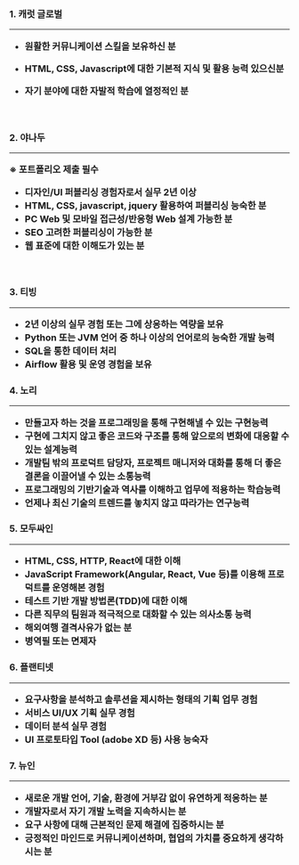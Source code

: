 
<h3> 1. 캐럿 글로벌
<hr>

- 원활한 커뮤니케이션 스킬을 보유하신 분

- HTML, CSS, Javascript에 대한 기본적 지식 및 활용 능력 있으신분

- 자기 분야에 대한 자발적 학습에 열정적인 분
<br>

<h3> 2. 야나두
<hr>
※ 포트폴리오 제출 필수

- 디자인/UI 퍼블리싱 경험자로서 실무 2년 이상
- HTML, CSS, javascript, jquery 활용하여 퍼블리싱 능숙한 분
- PC Web 및 모바일 접근성/반응형 Web 설계 가능한 분
- SEO 고려한 퍼블리싱이 가능한 분
- 웹 표준에 대한 이해도가 있는 분

<br>

<h3> 3. 티빙
<hr>

- 2년 이상의 실무 경험 또는 그에 상응하는 역량을 보유
- Python 또는 JVM 언어 중 하나 이상의 언어로의 능숙한 개발 능력
- SQL을 통한 데이터 처리
- Airflow 활용 및 운영 경험을 보유

<h3> 4. 노리
<hr>

- 만들고자 하는 것을 프로그래밍을 통해 구현해낼 수 있는 구현능력
- 구현에 그치지 않고 좋은 코드와 구조를 통해 앞으로의 변화에 대응할 수 있는 설계능력
- 개발팀 밖의 프로덕트 담당자, 프로젝트 매니저와 대화를 통해 더 좋은 결론을 이끌어낼 수 있는 소통능력
- 프로그래밍의 기반기술과 역사를 이해하고 업무에 적용하는 학습능력
- 언제나 최신 기술의 트렌드를 놓치지 않고 따라가는 연구능력

<h3> 5. 모두싸인
<hr>

- HTML, CSS, HTTP, React에 대한 이해
- JavaScript Framework(Angular, React, Vue 등)를 이용해 프로덕트를 운영해본 경험
- 테스트 기반 개발 방법론(TDD)에 대한 이해
- 다른 직무의 팀원과 적극적으로 대화할 수 있는 의사소통 능력
- 해외여행 결격사유가 없는 분
- 병역필 또는 면제자

<h3> 6. 플랜티넷
<hr>

- 요구사항을 분석하고 솔루션을 제시하는 형태의 기획 업무 경험
- 서비스 UI/UX 기획 실무 경험
- 데이터 분석 실무 경험
- UI 프로토타입 Tool (adobe XD 등) 사용 능숙자

<h3> 7. 뉴인
<hr>

- 새로운 개발 언어, 기술, 환경에 거부감 없이 유연하게 적응하는 분
- 개발자로서 자기 개발 노력을 지속하시는 분
- 요구 사항에 대해 근본적인 문제 해결에 집중하시는 분
- 긍정적인 마인드로 커뮤니케이션하며, 협업의 가치를 중요하게 생각하시는 분

